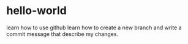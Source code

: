 # hello-world
learn how to use github
learn how to create a new branch and write a commit message that describe my changes.
